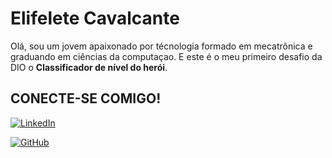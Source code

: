# Elifelete Cavalcante 

Olá, sou um jovem apaixonado por técnologia formado em mecatrônica e graduando em ciências da computaçao. E este é o meu primeiro desafio da DIO o **Classificador de nível do herói**.

## CONECTE-SE COMIGO! 
[![LinkedIn](https://img.shields.io/badge/LinkedIn-0077B5?style=for-the-badge&logo=linkedin&logoColor=white)](https://www.linkedin.com/in/elifelete-cavalcante-b539ab1b6/)

[![GitHub](https://img.shields.io/badge/GitHub-100000?style=for-the-badge&logo=github&logoColor=white)](https://www.linkedin.com/public-profile/settings?trk=d_flagship3_profile_self_view_public_profile)
